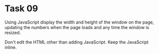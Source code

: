# Task 09

Using JavaScript display the width and height of the window on the page, updating the numbers when the page loads and any time the window is resized.

Don't edit the HTML other than adding JavaScript.
Keep the JavaScript inline.
